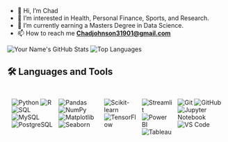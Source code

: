 
- 👋 Hi, I’m Chad
- 👀 I’m interested in Health, Personal Finance, Sports, and Research.
- 🌱 I’m currently earning a Masters Degree in Data Science.
- 📫 How to reach me **Chadjohnson31901@gmail.com**


![Your Name's GitHub Stats](https://github-readme-stats.vercel.app/api?username=Chadjohnson3&show_icons=true&theme=radical)
![Top Languages](https://github-readme-stats.vercel.app/api/top-langs/?username=Chadjohnson3&layout=compact&theme=radical)

## 🛠️ Languages and Tools

<div style="display: flex; overflow-x: auto; gap: 10px; padding: 10px;">

<!-- Programming Languages -->
![Python](https://img.shields.io/badge/-Python-3776AB?logo=python&logoColor=white)
![R](https://img.shields.io/badge/-R-276DC3?logo=r&logoColor=white)
![SQL](https://img.shields.io/badge/-SQL-4479A1?logo=postgresql&logoColor=white)
![MySQL](https://img.shields.io/badge/-MySQL-4479A1?logo=mysql&logoColor=white)
![PostgreSQL](https://img.shields.io/badge/-PostgreSQL-336791?logo=postgresql&logoColor=white)
<!-- Data Analysis & Visualization -->
![Pandas](https://img.shields.io/badge/-Pandas-150458?logo=pandas&logoColor=white)
![NumPy](https://img.shields.io/badge/-NumPy-013243?logo=numpy&logoColor=white)
![Matplotlib](https://img.shields.io/badge/-Matplotlib-005571?logoColor=white)
![Seaborn](https://img.shields.io/badge/-Seaborn-3776AB?logoColor=white)

<!-- Machine Learning & AI -->
![Scikit-learn](https://img.shields.io/badge/-Scikit--Learn-F7931E?logo=scikitlearn&logoColor=white)
![TensorFlow](https://img.shields.io/badge/-TensorFlow-FF6F00?logo=tensorflow&logoColor=white)

<!-- Dashboards & BI Tools -->
![Streamlit](https://img.shields.io/badge/-Streamlit-FF4B4B?logo=streamlit&logoColor=white)
![Power BI](https://img.shields.io/badge/-Power%20BI-F2C811?logo=powerbi&logoColor=black)
![Tableau](https://img.shields.io/badge/-Tableau-E97627?logo=tableau&logoColor=white)

<!-- Development Tools -->
![Git](https://img.shields.io/badge/-Git-F05032?logo=git&logoColor=white)
![GitHub](https://img.shields.io/badge/-GitHub-181717?logo=github&logoColor=white)
![Jupyter Notebook](https://img.shields.io/badge/-Jupyter%20Notebook-F37626?logo=jupyter&logoColor=white)
![VS Code](https://img.shields.io/badge/-VS%20Code-0078D4?logo=visualstudiocode&logoColor=white)


</div>




<!---
Chadjohnson3/Chadjohnson3 is a ✨ special ✨ repository because its `README.md` (this file) appears on your GitHub profile.
You can click the Preview link to take a look at your changes.
--->


